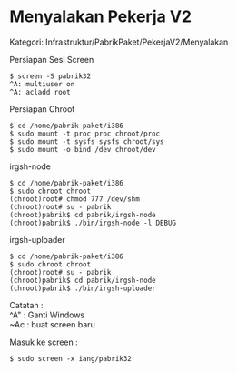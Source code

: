 # Menyalakan Pekerja V2
Kategori: Infrastruktur/PabrikPaket/PekerjaV2/Menyalakan

Persiapan Sesi Screen
```
$ screen -S pabrik32
^A: multiuser on
^A: acladd root
```

Persiapan Chroot
```
$ cd /home/pabrik-paket/i386
$ sudo mount -t proc proc chroot/proc
$ sudo mount -t sysfs sysfs chroot/sys
$ sudo mount -o bind /dev chroot/dev
```

irgsh-node
```
$ cd /home/pabrik-paket/i386
$ sudo chroot chroot
(chroot)root# chmod 777 /dev/shm
(chroot)root# su - pabrik
(chroot)pabrik$ cd pabrik/irgsh-node
(chroot)pabrik$ ./bin/irgsh-node -l DEBUG
```

irgsh-uploader

```
$ cd /home/pabrik-paket/i386
$ sudo chroot chroot
(chroot)root# su - pabrik
(chroot)pabrik$ cd pabrik/irgsh-node
(chroot)pabrik$ ./bin/irgsh-uploader
```

Catatan :  
^A" : Ganti Windows  
~Ac : buat screen baru  

Masuk ke screen :

```
$ sudo screen -x iang/pabrik32
```
